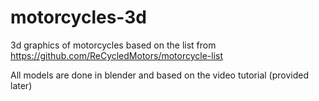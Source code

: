 # motorcycles-3d
3d graphics of motorcycles based on the list from https://github.com/ReCycledMotors/motorcycle-list


All models are done in blender and based on the video tutorial (provided later)

